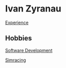 # Ivan Zyranau

[Experience](https://embed.coggle.it/diagram/VMqVMtnNZwUlUfV6/11ba9c361ebd12b494b7aaebdcae08c232b1e3286927d20e147859e273d4593b)

## Hobbies

[Software Development](https://github.com/ewancoder)

[Simracing](https://www.youtube.com/@ewancoder/streams)

